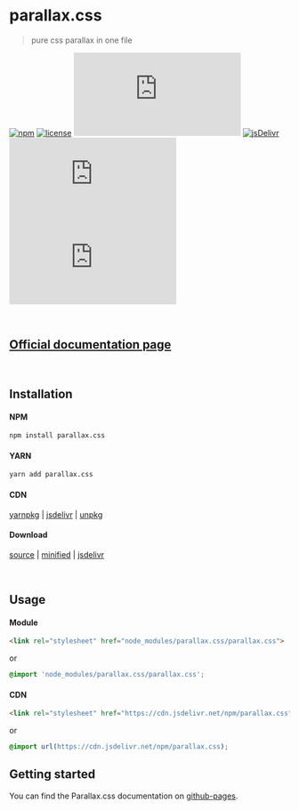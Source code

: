 # parallax.css

> pure css parallax in one file

[![npm][npm-version-image]][npm-url]
[![license][license-image]][license-url]
[![npm][npm-size-image]][npm-url]
[![jsDelivr][jsDelivr-image]][jsDelivr-url]
[![npm][npm-downloads-image]][npm-url]
[![GitHub Repo stars][github-stars-image]][github-url]

<br>

## [Official documentation page](https://matyanson.github.io/parallax.css)
<br>

## Installation

#### NPM
```sh
npm install parallax.css
```
#### YARN
```sh
yarn add parallax.css
```

#### CDN

[yarnpkg](https://yarnpkg.com/en/package/parallax.css) |
[jsdelivr](https://www.jsdelivr.com/package/npm/parallax.css) |
[unpkg](https://unpkg.com/parallax.css)


#### Download

[source](https://raw.githubusercontent.com/Matyanson/parallax.css/main/parallax.css) |
[minified](https://raw.githubusercontent.com/Matyanson/parallax.css/main/parallax.min.css) |
[jsdelivr](https://cdn.jsdelivr.net/npm/parallax.css)

</br>

## Usage

#### Module
```html
<link rel="stylesheet" href="node_modules/parallax.css/parallax.css">
```
or
```css
@import 'node_modules/parallax.css/parallax.css';
```
#### CDN
```html
<link rel="stylesheet" href="https://cdn.jsdelivr.net/npm/parallax.css">
```
or
```css
@import url(https://cdn.jsdelivr.net/npm/parallax.css);
```

## Getting started

You can find the Parallax.css documentation on [github-pages](https://matyanson.github.io/parallax.css).

<!--- links for badges -->
[npm-version-image]: https://img.shields.io/npm/v/parallax.css.svg?style=flat-square
[npm-url]: https://www.npmjs.com/package/parallax.css
[license-image]: https://img.shields.io/npm/l/parallax.css.svg?style=flat-square
[license-url]: license.md
[npm-size-image]: https://img.shields.io/bundlephobia/min/parallax.css?style=flat-square
[jsDelivr-image]: https://data.jsdelivr.com/v1/package/npm/parallax.css/badge
[jsDelivr-url]: https://www.jsdelivr.com/package/npm/parallax.css
[npm-downloads-image]: https://img.shields.io/npm/dt/parallax.css?style=flat-square
[github-stars-image]: https://img.shields.io/github/stars/matyanson/parallax.css?style=social
[github-url]: https://github.com/Matyanson/parallax.css